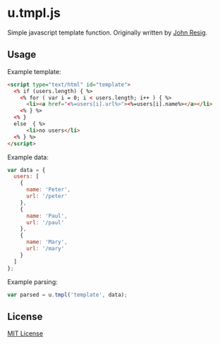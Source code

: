 u.tmpl.js
====
Simple javascript template function. Originally written by [John Resig](http://ejohn.org/blog/javascript-micro-templating/).

Usage
-----

Example template:

```html
<script type="text/html" id="template">
  <% if (users.length) { %>
    <% for ( var i = 0; i < users.length; i++ ) { %>
      <li><a href="<%=users[i].url%>"><%=users[i].name%></a></li>
    <% } %>
  <% }
  else  { %>
      <li>no users</li>
  <% } %>
</script>
```

Example data:

```javascript
var data = {
  users: [
    {
      name: 'Peter',
      url: '/peter'
    },
    {
      name: 'Paul',
      url: '/paul'
    },
    {
      name: 'Mary',
      url: '/mary'
    }
  ]
};
```

Example parsing:

```javascript
var parsed = u.tmpl('template', data);
```


License
-------

[MIT License](LICENSE)
